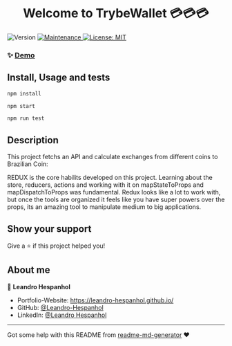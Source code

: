 <h1 align="center">Welcome to TrybeWallet 💳💳💳</h1>
<p>
  <img alt="Version" src="https://img.shields.io/badge/version-1.0.0-blue.svg?cacheSeconds=2592000" />
  <a href="https://github.com/Leandro-Hespanhol/TrybeWallet/graphs/commit-activity" target="_blank">
    <img alt="Maintenance" src="https://img.shields.io/badge/Maintained%3F-yes-green.svg" />
  </a>
  <a href="https://github.com/Leandro-Hespanhol/TrybeWallet/blob/master/LICENSE" target="_blank">
    <img alt="License: MIT" src="https://img.shields.io/github/license/Leandro-Hespanhol/TrybeWallet" />
  </a>
</p>

### ✨ [Demo](https://leandro-hespanhol.github.io/TrybeWallet/)

## Install, Usage and tests

```sh
npm install
```

```sh
npm start
```

```sh
npm run test
```
## Description

This project fetchs an API and calculate exchanges from different coins to Brazilian Coin:

REDUX is the core habilits developed on this project. Learning about the store, reducers, actions and working with it on mapStateToProps and mapDispatchToProps was fundamental. Redux looks like a lot to work with, but once the tools are organized it feels like you have super powers over the props, its an amazing tool to manipulate medium to big applications.

## Show your support

Give a ⭐️ if this project helped you!

## About me

👤 **Leandro Hespanhol**

* Portfolio-Website: https://leandro-hespanhol.github.io/
* GitHub: [@Leandro-Hespanhol](https://github.com/Leandro-Hespanhol)
* LinkedIn: [@Leandro Hespanhol](https://www.linkedin.com/in/leandro-jos%C3%A9-ferreira-hespanhol-91b3a2136/)

***
Got some help with this README from [readme-md-generator](https://github.com/kefranabg/readme-md-generator) ❤️ 